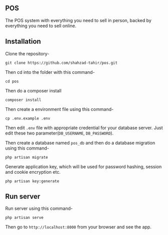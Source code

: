## POS

The POS system with everything you need to sell in person, backed by everything you need to sell online.

## Installation

Clone the repository-
```
git clone https://github.com/shahzad-tahir/pos.git
```

Then cd into the folder with this command-
```
cd pos
```

Then do a composer install
```
composer install
```

Then create a environment file using this command-
```
cp .env.example .env
```

Then edit `.env` file with appropriate credential for your database server. Just edit these two parameter(`DB_USERNAME`, `DB_PASSWORD`).

Then create a database named `pos_db` and then do a database migration using this command-
```
php artisan migrate
```

Generate application key, which will be used for password hashing, session and cookie encryption etc.
```
php artisan key:generate
```

## Run server

Run server using this command-
```
php artisan serve
```

Then go to `http://localhost:8000` from your browser and see the app.



